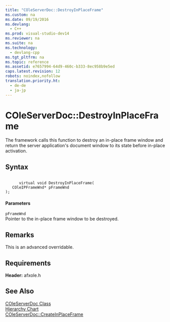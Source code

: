 ```yaml
---
title: "COleServerDoc::DestroyInPlaceFrame"
ms.custom: na
ms.date: 09/19/2016
ms.devlang: 
  - C++
ms.prod: visual-studio-dev14
ms.reviewer: na
ms.suite: na
ms.technology: 
  - devlang-cpp
ms.tgt_pltfrm: na
ms.topic: reference
ms.assetid: e7657994-64d9-460c-b333-8ec958b9e5ed
caps.latest.revision: 12
robots: noindex,nofollow
translation.priority.ht: 
  - de-de
  - ja-jp
---
```

# COleServerDoc::DestroyInPlaceFrame
The framework calls this function to destroy an in-place frame window and return the server application's document window to its state before in-place activation.  
  
## Syntax  
  
```  
  
      virtual void DestroyInPlaceFrame(   
   COleIPFrameWnd* pFrameWnd    
);  
```  
  
#### Parameters  
 `pFrameWnd`  
 Pointer to the in-place frame window to be destroyed.  
  
## Remarks  
 This is an advanced overridable.  
  
## Requirements  
 **Header:** afxole.h  
  
## See Also  
 [COleServerDoc Class](../vs140/COleServerDoc-Class.md)   
 [Hierarchy Chart](../vs140/Hierarchy-Chart.md)   
 [COleServerDoc::CreateInPlaceFrame](../vs140/COleServerDoc--CreateInPlaceFrame.md)